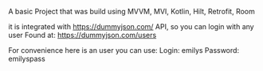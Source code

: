 A basic Project that was build using MVVM, MVI, Kotlin, Hilt, Retrofit, Room

it is integrated with https://dummyjson.com/ API, so you can login with any user Found at: https://dummyjson.com/users

For convenience here is an user you can use:
Login: emilys
Password: emilyspass
